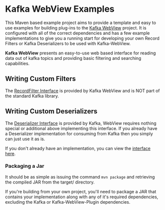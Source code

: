 # Kafka WebView Examples

This Maven based example project aims to provide a template and easy to use examples for building plug-ins to the [Kafka WebView](#) project.
It is configured with all of the correct dependencies and has a few example implementations to give you a running start
for developing your own Record Filters or Kafka Deserializers to be used with Kafka-WebView.

**Kafka WebView** presents an easy-to-use web based interface for reading data out of kafka topics and providing basic filtering and searching capabilities.

## Writing Custom Filters

The [RecordFilter Interface](https://github.com/Crim/kafka-webview/blob/master/kafka-webview-plugin/src/main/java/org/sourcelab/kafkaview/plugin/filter/RecordFilter.java)
is provided by Kafka WebView and is NOT part of the standard Kafka library.  

## Writing Custom Deserializers

The [Deserializer Interface](https://kafka.apache.org/0110/javadoc/org/apache/kafka/common/serialization/Deserializer.html)
is provided by Kafka, WebView requires nothing special or additional above implementing this interface.  If you already 
have a Deserializer implementation for consuming from Kafka then you simply can just use it as is.

If you don't already have an implementation, you can view the [interface here](https://github.com/apache/kafka/blob/0.11.0/clients/src/main/java/org/apache/kafka/common/serialization/Deserializer.java).

### Packaging a Jar

It should be as simple as issuing the command `mvn package` and retrieving the compiled JAR from the target/ directory.
               
If you're building from your own project, you'll need to package a JAR that contains your implementation along with
any of it's required dependencies, excluding the Kafka or Kafka-WebView-Plugin dependencies.

